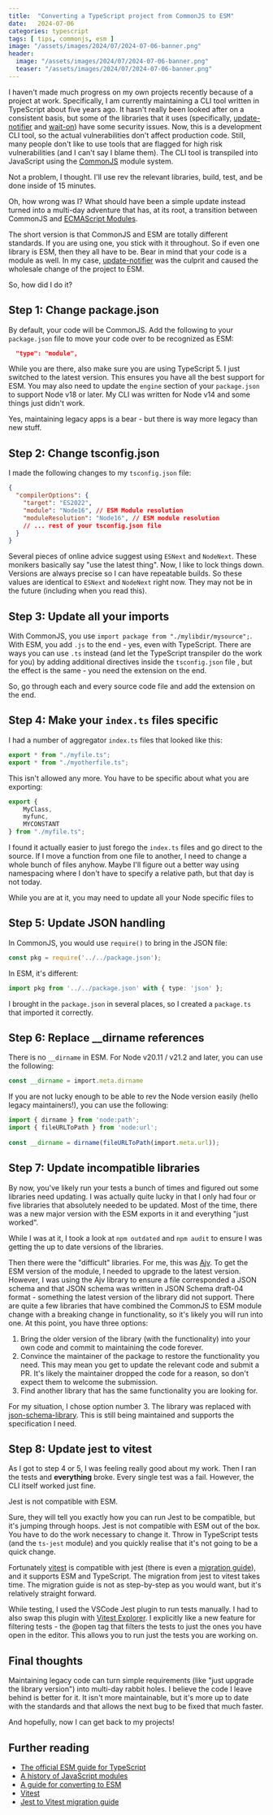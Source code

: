 ```yaml
---
title:  "Converting a TypeScript project from CommonJS to ESM"
date:   2024-07-06
categories: typescript
tags: [ tips, commonjs, esm ]
image: "/assets/images/2024/07/2024-07-06-banner.png"
header:
  image: "/assets/images/2024/07/2024-07-06-banner.png"
  teaser: "/assets/images/2024/07/2024-07-06-banner.png"
---
```


I haven't made much progress on my own projects recently because of a project at work.  Specifically, I am currently maintaining a CLI tool written in TypeScript about five years ago.  It hasn't really been looked after on a consistent basis, but some of the libraries that it uses (specifically, [update-notifier](https://www.npmjs.com/package/update-notifier) and [wait-on](https://www.npmjs.com/package/wait-on)) have some security issues.  Now, this is a development CLI tool, so the actual vulnerabilities don't affect production code.  Still, many people don't like to use tools that are flagged for high risk vulnerabilities (and I can't say I blame them).  The CLI tool is transpiled into JavaScript using the [CommonJS](https://en.wikipedia.org/wiki/CommonJS) module system.

Not a problem, I thought.  I'll use rev the relevant libraries, build, test, and be done inside of 15 minutes.

Oh, how wrong was I?  What should have been a simple update instead turned into a multi-day adventure that has, at its root, a transition between CommonJS and [ECMAScript Modules](https://nodejs.org/api/esm.html).

The short version is that CommonJS and ESM are totally different standards.  If you are using one, you stick with it throughout.  So if even one library is ESM, then they all have to be.  Bear in mind that your code is a module as well.  In my case, [update-notifier](https://www.npmjs.com/package/update-notifier) was the culprit and caused the wholesale change of the project to ESM.

So, how did I do it?

## Step 1: Change package.json

By default, your code will be CommonJS.  Add the following to your `package.json` file to move your code over to be recognized as ESM:

```json
  "type": "module",
```

While you are there, also make sure you are using TypeScript 5.  I just switched to the latest version.  This ensures you have all the best support for ESM.  You may also need to update the `engine` section of your `package.json` to support Node v18 or later.  My CLI was written for Node v14 and some things just didn't work.

Yes, maintaining legacy apps is a bear - but there is way more legacy than new stuff.

## Step 2: Change tsconfig.json

I made the following changes to my `tsconfig.json` file:

```json
{
  "compilerOptions": {
    "target": "ES2022",
    "module": "Node16", // ESM Module resolution
    "moduleResolution": "Node16", // ESM module resolution
    // ... rest of your tsconfig.json file
  }
}
```

Several pieces of online advice suggest using `ESNext` and `NodeNext`.  These monikers basically say "use the latest thing".  Now, I like to lock things down.  Versions are always precise so I can have repeatable builds.  So these values are identical to `ESNext` and `NodeNext` right now.  They may not be in the future (including when you read this).

## Step 3: Update all your imports

With CommonJS, you use `import package from "./mylibdir/mysource";`.  With ESM, you add `.js` to the end - yes, even with TypeScript.  There are ways you can use `.ts` instead (and let the TypeScript transpiler do the work for you) by adding additional directives inside the `tsconfig.json` file , but the effect is the same - you need the extension on the end.

So, go through each and every source code file and add the extension on the end.

## Step 4: Make your `index.ts` files specific

I had a number of aggregator `index.ts` files that looked like this:

```typescript
export * from "./myfile.ts";
export * from "./myotherfile.ts";
```

This isn't allowed any more.  You have to be specific about what you are exporting:

```typescript
export {
    MyClass,
    myfunc,
    MYCONSTANT
} from "./myfile.ts";
```

I found it actually easier to just forego the `index.ts` files and go direct to the source.  If I move a function from one file to another, I need to change a whole bunch of files anyhow.  Maybe I'll figure out a better way using namespacing where I don't have to specify a relative path, but that day is not today.

While you are at it, you may need to update all your Node specific files to 

## Step 5: Update JSON handling

In CommonJS, you would use `require()` to bring in the JSON file:

```typescript
const pkg = require('../../package.json');
```

In ESM, it's different:

```typescript
import pkg from '../../package.json' with { type: 'json' };
```

I brought in the `package.json` in several places, so I created a `package.ts` that imported it correctly.

## Step 6: Replace __dirname references

There is no `__dirname` in ESM.  For Node v20.11 / v21.2 and later, you can use the following:

```typescript
const __dirname = import.meta.dirname
```

If you are not lucky enough to be able to rev the Node version easily (hello legacy maintainers!), you can use the following:

```typescript
import { dirname } from 'node:path';
import { fileURLToPath } from 'node:url';
    
const __dirname = dirname(fileURLToPath(import.meta.url));
```

## Step 7: Update incompatible libraries

By now, you've likely run your tests a bunch of times and figured out some libraries need updating.  I was actually quite lucky in that I only had four or five libraries that absolutely needed to be updated.  Most of the time, there was a new major version with the ESM exports in it and everything "just worked".

While I was at it, I took a look at `npm outdated` and `npm audit` to ensure I was getting the up to date versions of the libraries.

Then there were the "difficult" libraries.  For me, this was [Ajv](https://ajv.js.org).  To get the ESM version of the module, I needed to upgrade to the latest version.  However, I was using the Ajv library to ensure a file corresponded a JSON schema and that JSON schema was written in JSON Schema draft-04 format - something the latest version of the library did not support.  There are quite a few libraries that have combined the CommonJS to ESM module change with a breaking change in functionality, so it's likely you will run into one.  At this point, you have three options:

1. Bring the older version of the library (with the functionality) into your own code and commit to maintaining the code forever.  
2. Convince the maintainer of the package to restore the functionality you need.  This may mean you get to update the relevant code and submit a PR.  It's likely the maintainer dropped the code for a reason, so don't expect them to welcome the submission.
3. Find another library that has the same functionality you are looking for.

For my situation, I chose option number 3.  The library was replaced with [json-schema-library](https://www.npmjs.com/package/json-schema-library).  This is still being maintained and supports the specification I need.  

## Step 8: Update jest to vitest

As I got to step 4 or 5, I was feeling really good about my work.  Then I ran the tests and **everything** broke.  Every single test was a fail.  However, the CLI itself worked just fine.

Jest is not compatible with ESM.

Sure, they will tell you exactly how you can run Jest to be compatible, but it's jumping through hoops.  Jest is not compatible with ESM out of the box.  You have to do the work necessary to change it.  Throw in TypeScript tests (and the `ts-jest` module) and you quickly realise that it's not going to be a quick change.

Fortunately [vitest](https://vitest.dev/) is compatible with jest (there is even a [migration guide](https://vitest.dev/guide/migration.html#migrating-from-jest)), and it supports ESM and TypeScript.  The migration from jest to vitest takes time.  The migration guide is not as step-by-step as you would want, but it's relatively straight forward.

While testing, I used the VSCode Jest plugin to run tests manually.  I had to also swap this plugin with [Vitest Explorer](https://marketplace.visualstudio.com/items?itemName=vitest.explorer).  I explicitly like a new feature for filtering tests - the @open tag that filters the tests to just the ones you have open in the editor.  This allows you to run just the tests you are working on.

## Final thoughts

Maintaining legacy code can turn simple requirements (like "just upgrade the library version") into multi-day rabbit holes.  I believe the code I leave behind is better for it.  It isn't more maintainable, but it's more up to date with the standards and that allows the next bug to be fixed that much faster.

And hopefully, now I can get back to my projects!

## Further reading

* [The official ESM guide for TypeScript](https://www.typescriptlang.org/docs/handbook/modules/reference.html#node16-nodenext)
* [A history of JavaScript modules](https://developer.mozilla.org/en-US/docs/Web/JavaScript/Guide/Modules)
* [A guide for converting to ESM](https://gist.github.com/sindresorhus/a39789f98801d908bbc7ff3ecc99d99c#how-can-i-make-my-typescript-project-output-esm)
* [Vitest](https://vitest.dev)
* [Jest to Vitest migration guide](https://vitest.dev/guide/migration.html#migrating-from-jest)
